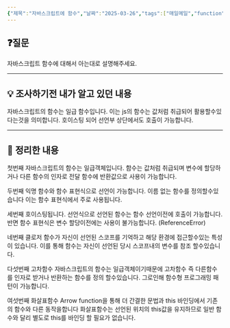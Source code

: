 ```yaml
---
{"제목":"자바스크립트에 함수","날짜":"2025-03-26","tags":["매일메일","function","JavaScript"],"dg-publish":true,"permalink":"/v2/매일메일/JS Function/","dgPassFrontmatter":true}
---
```


## ❓질문

자바스크립트 함수에 대해서 아는대로 설명해주세요.

---
## 💡 조사하기전 내가 알고 있던 내용

자바스크립트의 함수는 일급 함수입니다. 이는 js의 함수는 값처럼 취급되어 활용할수있다는것을 의미합니다. 호이스팅 되어 선언부 상단에서도 호출이 가능합니다.

---
## 🏫 정리한 내용

첫번째 자바스크립트의 함수는 일급객체입니다.
함수는 값처럼 취급되며 변수에 할당하거나 다른 함수의 인자로 전달 함수에 반환값으로 사용이 가능합니다.

두번째 익명 함수와 함수 표현식으로 선언이 가능합니다.
이름 없는 함수를 정의할수있습니다 이는 함수 표현식에서 주로 사용됩니다.

세번째 호이스팅됩니다.
선언식으로 선언된 함수는 함수 선언이전에 호출이 가능합니다.
반면 함수 표현식은 변수 할당이전에는 사용이 불가능합니다. (ReferenceError)

네번째 클로저
함수가 자신이 선언된 스코프를 기억하고 해당 환경에 접근할수있는 특성이 있습니다.
이를 통해 함수는 자신이 선언된 당시 스코프내의 변수를 참조 할수있습니다.

다섯번째 고차함수
자바스크립트의 함수는 일급객체이기때문에 고차함수 즉 다른함수를 인자로 받거나 반환하는 함수를 정의 할수있습니다. 그로인해 함수형 프로그래밍 패턴이 가능합니다.

여섯번째 화살표함수
Arrow function을 통해 더 간결한 문법과 this 바인딩에서 기존의 함수와 다른 동작을합니다
화살표함수는 선언된 위치의 this값을 유지하므로 일반 함수와 달리 별도로 this를 바인딩 할 필요가 없습니다.
